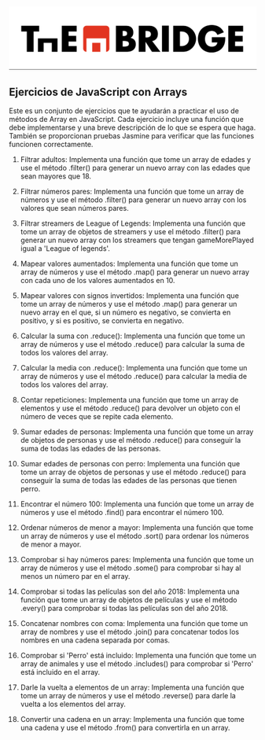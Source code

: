 ![Alt text](image.png)

## Ejercicios de JavaScript con Arrays

Este es un conjunto de ejercicios que te ayudarán a practicar el uso de métodos de Array en JavaScript. Cada ejercicio incluye una función que debe implementarse y una breve descripción de lo que se espera que haga. También se proporcionan pruebas Jasmine para verificar que las funciones funcionen correctamente.

1. Filtrar adultos: Implementa una función que tome un array de edades y use el método .filter() para generar un nuevo array con las edades que sean mayores que 18.

2. Filtrar números pares: Implementa una función que tome un array de números y use el método .filter() para generar un nuevo array con los valores que sean números pares.

3. Filtrar streamers de League of Legends: Implementa una función que tome un array de objetos de streamers y use el método .filter() para generar un nuevo array con los streamers que tengan gameMorePlayed igual a 'League of legends'.

4. Mapear valores aumentados: Implementa una función que tome un array de números y use el método .map() para generar un nuevo array con cada uno de los valores aumentados en 10.

5. Mapear valores con signos invertidos: Implementa una función que tome un array de números y use el método .map() para generar un nuevo array en el que, si un número es negativo, se convierta en positivo, y si es positivo, se convierta en negativo.

6. Calcular la suma con .reduce(): Implementa una función que tome un array de números y use el método .reduce() para calcular la suma de todos los valores del array.

7. Calcular la media con .reduce(): Implementa una función que tome un array de números y use el método .reduce() para calcular la media de todos los valores del array.

8. Contar repeticiones: Implementa una función que tome un array de elementos y use el método .reduce() para devolver un objeto con el número de veces que se repite cada elemento.

9. Sumar edades de personas: Implementa una función que tome un array de objetos de personas y use el método .reduce() para conseguir la suma de todas las edades de las personas.

10. Sumar edades de personas con perro: Implementa una función que tome un array de objetos de personas y use el método .reduce() para conseguir la suma de todas las edades de las personas que tienen perro.

11. Encontrar el número 100: Implementa una función que tome un array de números y use el método .find() para encontrar el número 100.

12. Ordenar números de menor a mayor: Implementa una función que tome un array de números y use el método .sort() para ordenar los números de menor a mayor.

13. Comprobar si hay números pares: Implementa una función que tome un array de números y use el método .some() para comprobar si hay al menos un número par en el array.

14. Comprobar si todas las películas son del año 2018: Implementa una función que tome un array de objetos de películas y use el método .every() para comprobar si todas las películas son del año 2018.

15. Concatenar nombres con coma: Implementa una función que tome un array de nombres y use el método .join() para concatenar todos los nombres en una cadena separada por comas.

16. Comprobar si 'Perro' está incluido: Implementa una función que tome un array de animales y use el método .includes() para comprobar si 'Perro' está incluido en el array.

17. Darle la vuelta a elementos de un array: Implementa una función que tome un array de números y use el método .reverse() para darle la vuelta a los elementos del array.

18. Convertir una cadena en un array: Implementa una función que tome una cadena y use el método .from() para convertirla en un array.
